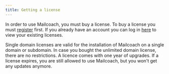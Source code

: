 ```yaml
---
title: Getting a license
---
```


In order to use Mailcoach, you must buy a license. To buy a license you must [register](/register) first. If you already have an account you can log in [here](/login) to view your existing licenses.

Single domain licenses are valid for the installation of Mailcoach on a single domain or subdomain. In case you bought the unlimited domain license, there are no restrictions. A licence comes with one year of upgrades. If a license expires, you are still allowed to use Mailcoach, but you won't get any updates anymore.
